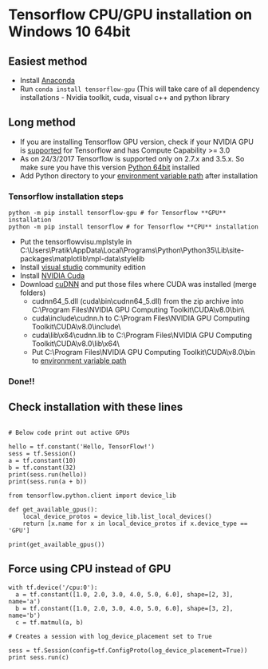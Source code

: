 # Tensorflow CPU/GPU installation on Windows 10 64bit     
## Easiest method
- Install [Anaconda](https://www.anaconda.com/download)
- Run `conda install tensorflow-gpu` (This will take care of all dependency installations - Nvidia toolkit, cuda, visual c++ and python library

## Long method
- If you are installing Tensorflow GPU version, check if your NVIDIA GPU is [supported](https://developer.nvidia.com/cuda-gpus) for Tensorflow and has Compute Capability >= 3.0     
- As on 24/3/2017 Tensorflow is supported only on 2.7.x and 3.5.x. So make sure you have this version [Python 64bit](https://www.python.org/downloads/) installed    
- Add Python directory to your [environment variable path](http://www.netinstructions.com/content/images/2016/12/adding-cudnn-to-your-path-tensorflow-windows-7.png) after installation      
            
  
### Tensorflow installation steps   
```python -m pip install tensorflow-gpu # for Tensorflow **GPU** installation```        
```python -m pip install tensorflow # for Tensorflow **CPU** installation```     
- Put the tensorflowvisu.mplstyle in C:\Users\Pratik\AppData\Local\Programs\Python\Python35\Lib\site-packages\matplotlib\mpl-data\stylelib    
- Install [visual studio](https://www.visualstudio.com/downloads) community edition      
- Install [NVIDIA Cuda](https://developer.nvidia.com/compute/cuda/8.0/Prod2/local_installers/cuda_8.0.61_win10-exe)      
- Download [cuDNN](https://developer.nvidia.com/cudnn) and put those files where CUDA was installed (merge folders)      
    - cudnn64_5.dll (cuda\bin\cudnn64_5.dll) from the zip archive into C:\Program Files\NVIDIA GPU Computing Toolkit\CUDA\v8.0\bin\        
    - cuda\include\cudnn.h to C:\Program Files\NVIDIA GPU Computing Toolkit\CUDA\v8.0\include\       
    - cuda\lib\x64\cudnn.lib to C:\Program Files\NVIDIA GPU Computing Toolkit\CUDA\v8.0\lib\x64\        
    - Put C:\Program Files\NVIDIA GPU Computing Toolkit\CUDA\v8.0\bin to [environment variable path](http://www.netinstructions.com/content/images/2016/12/adding-cudnn-to-your-path-tensorflow-windows-7.png)       

### Done!!   

## Check installation with these lines    

```import tensorflow as tf    

# Below code print out active GPUs   

hello = tf.constant('Hello, TensorFlow!')    
sess = tf.Session()    
a = tf.constant(10)    
b = tf.constant(32)    
print(sess.run(hello))   
print(sess.run(a + b))    

from tensorflow.python.client import device_lib

def get_available_gpus():
    local_device_protos = device_lib.list_local_devices()
    return [x.name for x in local_device_protos if x.device_type == 'GPU']

print(get_available_gpus()) 
```
## Force using CPU instead of GPU
```
with tf.device('/cpu:0'):
  a = tf.constant([1.0, 2.0, 3.0, 4.0, 5.0, 6.0], shape=[2, 3], name='a')
  b = tf.constant([1.0, 2.0, 3.0, 4.0, 5.0, 6.0], shape=[3, 2], name='b')
  c = tf.matmul(a, b)
  
# Creates a session with log_device_placement set to True

sess = tf.Session(config=tf.ConfigProto(log_device_placement=True))
print sess.run(c)    
